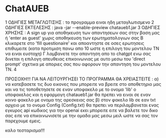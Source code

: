 # ChatAUEB
1 ΟΔΗΓΙΕΣ ΜΕΤΑΓΛΩΤΙΣΗΣ : το προγραμμα ειναι ηδη μεταγλωτισμενο
2 ΟΔΗΓΙΕΣ ΕΚΤΕΛΕΣΗΣ : java -jar --enable-preview chataueb1.jar 
3 ΟΔΗΓΙΕΣ ΧΡΗΣΗΣ : Α sign up για αποθηκευση των απαντησεων σας στην βαση μας ή 'enter as guest' χωρις αποθηκευση των ερωτηματολογιων σας
                   Β κλικαρετε στο 'fill questionaire' και αποαντηστε σε οσες ερωτησεις επιθυμειτε (κατα προτιμιση πανω απο 10 ωστε η επιλογη του μοντελου ΤΝ να ειναι ευστοχη)
                  Γ λαμβανετε την απαντηση απο το chatgpt ενω σας δινεται η επιλογη απευθειας επικοινωνιας με αυτο μεσω του 'direct prompt' σχετικα με αποριες σας που αφορουν την απαντηση του μοντελου ΤΝ.
4


ΠΡΟΣΟΧΗ!!!
ΓΙΑ ΝΑ ΛΕΙΤΟΥΡΓΗΣΕΙ ΤΟ ΠΡΟΓΡΑΜΜΑ ΘΑ ΧΡΕΙΑΣΤΕΙΤΕ :
α) να κατεβασετε τις δυο εικονες που μπορειτε να βρειτε στο αποθετηριο μας και να τις τοποθετησετε σε εναν υποφακελο με το ονομα 'lib'
ο υποφακελος και η εφαρμογη chataueb1.jar θα πρεπει να ειναι σε εναν κοινο φακελο με ονομα της αρεσκειας σας 
β) στον φακελο lib σε εαν txt αρχειο με το ονομα Config (Config.txt) θα πρεπει να περιλαμβανεται ενας εγκυρος api κωδικος για την openai 
εκει μπορειτε ειτε να βαλετε τον δικο σας ειτε να επικοινωνισετε με την ομαδα μας μεσω μειλ ωστε να σας τον παρεχουμε εμεις. 

καλο τεσταρισμα!!!

